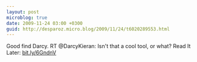 ```yaml
---
layout: post
microblog: true
date: 2009-11-24 03:00 +0300
guid: http://desparoz.micro.blog/2009/11/24/t6020289553.html
---
```

Good find Darcy. RT @DarcyKieran: Isn't that a cool tool, or what? Read It Later: [bit.ly/6GndnV](http://bit.ly/6GndnV)
